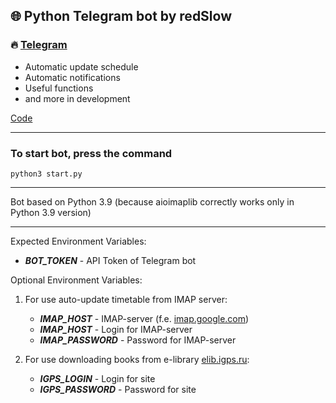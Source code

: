 ## 🌐 Python Telegram bot by redSlow

### 🔥 [Telegram](https://t.me/redslowBot)

- Automatic update schedule
- Automatic notifications
- Useful functions
- and more in development

[Code](https://github.com/rSlow/idiot_diary)


___

### To start bot, press the command

`python3 start.py`
___
Bot based on Python 3.9 (because aioimaplib correctly works only in Python 3.9 version)
___
Expected Environment Variables:

* **_BOT_TOKEN_** - API Token of Telegram bot

Optional Environment Variables:

1. For use auto-update timetable from IMAP server:

    * **_IMAP_HOST_** - IMAP-server (f.e. [imap.google.com]())
    * **_IMAP_HOST_** - Login for IMAP-server
    * **_IMAP_PASSWORD_** - Password for IMAP-server


2. For use downloading books from e-library [elib.igps.ru]():

    * **_IGPS_LOGIN_** - Login for site
    * **_IGPS_PASSWORD_** - Password for site
